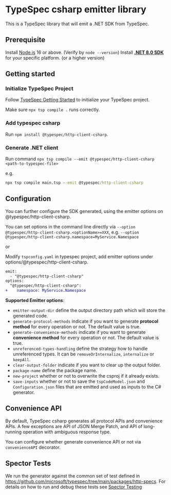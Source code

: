 # TypeSpec csharp emitter library

This is a TypeSpec library that will emit a .NET SDK from TypeSpec.

## Prerequisite

Install [Node.js](https://nodejs.org/download/) 16 or above. (Verify by `node --version`)
Install [**.NET 8.0 SDK**](https://dotnet.microsoft.com/download/dotnet/8.0) for your specific platform. (or a higher version)

## Getting started

### Initialize TypeSpec Project

Follow [TypeSpec Getting Started](https://github.com/microsoft/typespec/#using-node--npm) to initialize your TypeSpec project.

Make sure `npx tsp compile .` runs correctly.

### Add typespec csharp

Run `npm install @typespec/http-client-csharp`.

### Generate .NET client

Run command `npx tsp compile --emit @typespec/http-client-csharp <path-to-typespec-file>`

e.g.

```cmd
npx tsp compile main.tsp --emit @typespec/http-client-csharp
```

## Configuration

You can further configure the SDK generated, using the emitter options on @typespec/http-client-csharp.

You can set options in the command line directly via `--option @typespec/http-client-csharp.<optionName>=XXX`, e.g. `--option @typespec/http-client-csharp.namespace=MyService.Namespace`

or

Modify `tspconfig.yaml` in typespec project, add emitter options under options/@typespec/http-client-csharp.

```diff
emit:
  - "@typespec/http-client-csharp"
options:
  "@typespec/http-client-csharp":
+    namespace: MyService.Namespace
```

**Supported Emitter options**:

- `emitter-output-dir` define the output directory path which will store the generated code.
- `generate-protocol-methods` indicate if you want to generate **protocol method** for every operation or not. The default value is true.
- `generate-convenience-methods` indicate if you want to generate **convenience method** for every operation or not. The default value is true.
- `unreferenced-types-handling` define the strategy how to handle unreferenced types. It can be `removeOrInternalize`, `internalize` or `keepAll`.
- `clear-output-folder` indicate if you want to clear up the output folder.
- `package-name` define the package name.
- `new-project` whether or not to overwrite the csproj if it already exists.
- `save-inputs` whether or not to save the `tspCodeModel.json` and `Configuration.json` files that are emitted and used as inputs to the C# generator.

## Convenience API

By default, TypeSpec csharp generates all protocol APIs and convenience APIs.
A few exceptions are API of JSON Merge Patch, and API of long-running operation with ambiguous response type.

You can configure whether generate convenience API or not via `convenienceAPI` decorator.

## Spector Tests

We run the generator against the common set of test defined in https://github.com/microsoft/typespec/tree/main/packages/http-specs.
For details on how to run and debug these tests see [Spector Testing](generator/docs/spector.md)
